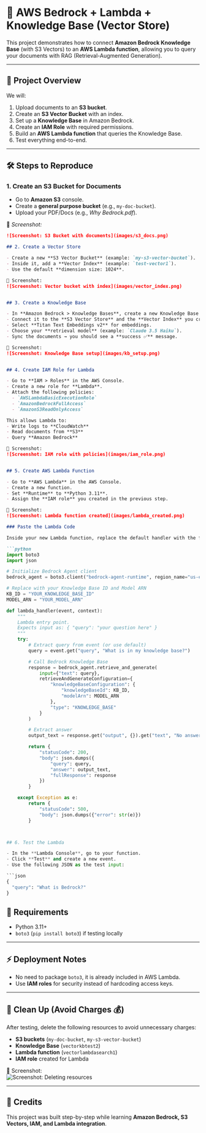 # 🚀 AWS Bedrock + Lambda + Knowledge Base (Vector Store)  

This project demonstrates how to connect **Amazon Bedrock Knowledge Base** (with S3 Vectors) to an **AWS Lambda function**, allowing you to query your documents with RAG (Retrieval-Augmented Generation).  

---

## 📌 Project Overview  
We will:  
1. Upload documents to an **S3 bucket**.  
2. Create an **S3 Vector Bucket** with an index.  
3. Set up a **Knowledge Base** in Amazon Bedrock.  
4. Create an **IAM Role** with required permissions.  
5. Build an **AWS Lambda function** that queries the Knowledge Base.  
6. Test everything end-to-end.  

---

## 🛠️ Steps to Reproduce  

### 1. Create an S3 Bucket for Documents  
- Go to **Amazon S3** console.  
- Create a **general purpose bucket** (e.g., `my-doc-bucket`).  
- Upload your PDF/Docs (e.g., *Why Bedrock.pdf*).  

📸 *Screenshot:*  
```md
![Screenshot: S3 Bucket with documents](images/s3_docs.png)

## 2. Create a Vector Store  

- Create a new **S3 Vector Bucket** (example: `my-s3-vector-bucket`).  
- Inside it, add a **Vector Index** (example: `test-vector1`).  
- Use the default **dimension size: 1024**.  

📸 Screenshot:  
![Screenshot: Vector bucket with index](images/vector_index.png)


## 3. Create a Knowledge Base  

- In **Amazon Bedrock > Knowledge Bases**, create a new Knowledge Base (example: `vectorkbtest2`).  
- Connect it to the **S3 Vector Store** and the **Vector Index** you created earlier.  
- Select **Titan Text Embeddings v2** for embeddings.  
- Choose your **retrieval model** (example: `Claude 3.5 Haiku`).  
- Sync the documents → you should see a **success ✅** message.  

📸 Screenshot:  
![Screenshot: Knowledge Base setup](images/kb_setup.png)


## 4. Create IAM Role for Lambda  

- Go to **IAM > Roles** in the AWS Console.  
- Create a new role for **Lambda**.  
- Attach the following policies:  
  - `AWSLambdaBasicExecutionRole`  
  - `AmazonBedrockFullAccess`  
  - `AmazonS3ReadOnlyAccess`  

This allows Lambda to:  
- Write logs to **CloudWatch**  
- Read documents from **S3**  
- Query **Amazon Bedrock**  

📸 Screenshot:  
![Screenshot: IAM role with policies](images/iam_role.png)


## 5. Create AWS Lambda Function  

- Go to **AWS Lambda** in the AWS Console.  
- Create a new function.  
- Set **Runtime** to **Python 3.11**.  
- Assign the **IAM role** you created in the previous step.  

📸 Screenshot:  
![Screenshot: Lambda function created](images/lambda_created.png)

### Paste the Lambda Code  

Inside your new Lambda function, replace the default handler with the following code:  

```python
import boto3
import json

# Initialize Bedrock Agent client
bedrock_agent = boto3.client("bedrock-agent-runtime", region_name="us-east-1")

# Replace with your Knowledge Base ID and Model ARN
KB_ID = "YOUR_KNOWLEDGE_BASE_ID"
MODEL_ARN = "YOUR_MODEL_ARN"

def lambda_handler(event, context):
    """
    Lambda entry point.
    Expects input as: { "query": "your question here" }
    """
    try:
        # Extract query from event (or use default)
        query = event.get("query", "What is in my knowledge base?")

        # Call Bedrock Knowledge Base
        response = bedrock_agent.retrieve_and_generate(
            input={"text": query},
            retrieveAndGenerateConfiguration={
                "knowledgeBaseConfiguration": {
                    "knowledgeBaseId": KB_ID,
                    "modelArn": MODEL_ARN
                },
                "type": "KNOWLEDGE_BASE"
            }
        )

        # Extract answer
        output_text = response.get("output", {}).get("text", "No answer found.")

        return {
            "statusCode": 200,
            "body": json.dumps({
                "query": query,
                "answer": output_text,
                "fullResponse": response
            })
        }

    except Exception as e:
        return {
            "statusCode": 500,
            "body": json.dumps({"error": str(e)})
        }



## 6. Test the Lambda  

- In the **Lambda Console**, go to your function.  
- Click **Test** and create a new event.  
- Use the following JSON as the test input:  

```json
{
  "query": "What is Bedrock?"
}
```

## 🧾 Requirements  

- Python 3.11+  
- `boto3` (`pip install boto3`) if testing locally  

---

## ⚡ Deployment Notes  

- No need to package `boto3`, it is already included in AWS Lambda.  
- Use **IAM roles** for security instead of hardcoding access keys.  

---

## 🧹 Clean Up (Avoid Charges 💰)  

After testing, delete the following resources to avoid unnecessary charges:  
- **S3 buckets** (`my-doc-bucket`, `my-s3-vector-bucket`)  
- **Knowledge Base** (`vectorkbtest2`)  
- **Lambda function** (`vectorlambdasearch1`)  
- **IAM role** created for Lambda  

📸 Screenshot:  
![Screenshot: Deleting resources](images/cleanup.png)

---

## 🙌 Credits  

This project was built step-by-step while learning **Amazon Bedrock, S3 Vectors, IAM, and Lambda integration**.

